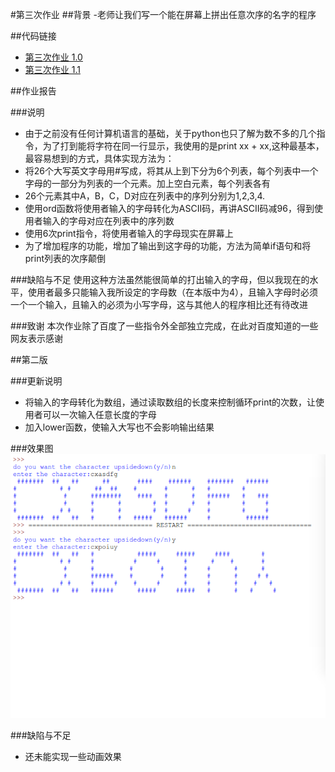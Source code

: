 
#第三次作业
##背景
-老师让我们写一个能在屏幕上拼出任意次序的名字的程序

##代码链接
- [第三次作业 1.0](https://github.com/chengxi95/computational-physics_N2013301020038/blob/master/%E7%AC%AC%E4%B8%89%E6%AC%A1%E4%BD%9C%E4%B8%9A%201.0.py)
- [第三次作业 1.1](https://github.com/chengxi95/computational-physics_N2013301020038/blob/master/%E7%AC%AC%E4%B8%89%E6%AC%A1%E4%BD%9C%E4%B8%9A1.1.py)

##作业报告

###说明
- 由于之前没有任何计算机语言的基础，关于python也只了解为数不多的几个指令，为了打到能将字符在同一行显示，我使用的是print xx + xx,这种最基本，最容易想到的方式，具体实现方法为：
- 将26个大写英文字母用#写成，将其从上到下分为6个列表，每个列表中一个字母的一部分为列表的一个元素。加上空白元素，每个列表各有
- 26个元素其中A，B，C，D对应在列表中的序列分别为1,2,3,4.
- 使用ord函数将使用者输入的字母转化为ASCII码，再讲ASCII码减96，得到使用者输入的字母对应在列表中的序列数
- 使用6次print指令，将使用者输入的字母现实在屏幕上
- 为了增加程序的功能，增加了输出到这字母的功能，方法为简单if语句和将print列表的次序颠倒
 
 
###缺陷与不足
使用这种方法虽然能很简单的打出输入的字母，但以我现在的水平，使用者最多只能输入我所设定的字母数（在本版中为4），且输入字母时必须一个一个输入，且输入的必须为小写字母，这与其他人的程序相比还有待改进

###致谢
 本次作业除了百度了一些指令外全部独立完成，在此对百度知道的一些网友表示感谢
 
##第二版

###更新说明
- 将输入的字母转化为数组，通过读取数组的长度来控制循环print的次数，让使用者可以一次输入任意长度的字母
- 加入lower函数，使输入大写也不会影响输出结果

###效果图
![](https://raw.githubusercontent.com/chengxi95/images/master/%E7%AC%AC%E4%B8%89%E6%AC%A1%E4%BD%9C%E4%B8%9A1.2%E6%95%88%E6%9E%9C%E5%9B%BE.png)

###缺陷与不足
- 还未能实现一些动画效果